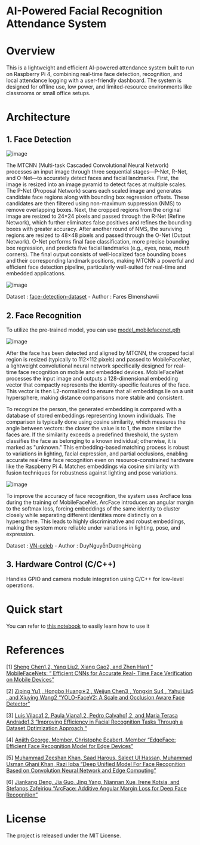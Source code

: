 # AI-Powered Facial Recognition Attendance System

# Overview
This is a lightweight and efficient AI-powered attendance system built to run on Raspberry Pi 4, combining real-time face detection, recognition, and local attendance logging with a user-friendly dashboard. The system is designed for offline use, low power, and limited-resource environments like classrooms or small office setups.

# Architecture
## 1. Face Detection

![image](https://github.com/user-attachments/assets/16b6fe2b-5b3c-4160-a135-c0583097e31b)

The MTCNN (Multi-task Cascaded Convolutional Neural Network) processes an input image through three sequential stages—P-Net, R-Net, and O-Net—to accurately detect faces and facial landmarks. First, the image is resized into an image pyramid to detect faces at multiple scales. The P-Net (Proposal Network) scans each scaled image and generates candidate face regions along with bounding box regression offsets. These candidates are then filtered using non-maximum suppression (NMS) to remove overlapping boxes. Next, the cropped regions from the original image are resized to 24×24 pixels and passed through the R-Net (Refine Network), which further eliminates false positives and refines the bounding boxes with greater accuracy. After another round of NMS, the surviving regions are resized to 48×48 pixels and passed through the O-Net (Output Network). O-Net performs final face classification, more precise bounding box regression, and predicts five facial landmarks (e.g., eyes, nose, mouth corners). The final output consists of well-localized face bounding boxes and their corresponding landmark positions, making MTCNN a powerful and efficient face detection pipeline, particularly well-suited for real-time and embedded applications.

![image](https://github.com/user-attachments/assets/db179110-054c-4a73-99e4-71229899ac82)

Dataset : [face-detection-dataset](https://www.kaggle.com/datasets/fareselmenshawii/face-detection-dataset) - Author : Fares Elmenshawii
## 2. Face Recognition
To utilize the pre-trained model, you can use [model_mobilefacenet.pth](https://github.com/luongdang1/Face-Recognition-Attendance-System/blob/main/model_mobilefacenet.pth)

![image](https://github.com/user-attachments/assets/e3b8ce42-8682-4d38-9456-01c46228275f)

After the face has been detected and aligned by MTCNN, the cropped facial region is resized (typically to 112×112 pixels) and passed to MobileFaceNet, a lightweight convolutional neural network specifically designed for real-time face recognition on mobile and embedded devices. MobileFaceNet processes the input image and outputs a 128-dimensional embedding vector that compactly represents the identity-specific features of the face. This vector is then L2-normalized to ensure that all embeddings lie on a unit hypersphere, making distance comparisons more stable and consistent.

To recognize the person, the generated embedding is compared with a database of stored embeddings representing known individuals. The comparison is typically done using cosine similarity, which measures the angle between vectors: the closer the value is to 1, the more similar the faces are. If the similarity exceeds a predefined threshold, the system classifies the face as belonging to a known individual; otherwise, it is marked as "unknown." This embedding-based matching process is robust to variations in lighting, facial expression, and partial occlusions, enabling accurate real-time face recognition even on resource-constrained hardware like the Raspberry Pi 4.
Matches embeddings via cosine similarity with fusion techniques for robustness against lighting and pose variations.

![image](https://github.com/user-attachments/assets/f0154b83-5b87-4b33-8644-30e93d7b2ffd)

To improve the accuracy of face recognition, the system uses ArcFace loss during the training of MobileFaceNet. ArcFace introduces an angular margin to the softmax loss, forcing embeddings of the same identity to cluster closely while separating different identities more distinctly on a hypersphere. This leads to highly discriminative and robust embeddings, making the system more reliable under variations in lighting, pose, and expression.

Dataset : [VN-celeb](https://www.kaggle.com/datasets/duypok/vn-celeb) - Author : DuyNguyễnDươngHoàng
## 3. Hardware Control (C/C++)
Handles GPIO and camera module integration using C/C++ for low-level operations.

# Quick start
You can refer to [this notebook](https://github.com/luongdang1/Face-Recognition-Attendance-System/blob/main/face_recognitionn.ipynb) to easily learn how to use it
# References 
[1] [Sheng Chen1,2, Yang Liu2, Xiang Gao2, and Zhen Han1 “ MobileFaceNets: “ Efficient 
CNNs for Accurate Real- Time Face Verification on Mobile Devices”](https://arxiv.org/pdf/1804.07573)

[2] [Ziping Yu1 , Hongbo Huang∗2 , Weijun Chen3 , Yongxin Su4 , Yahui Liu5 , and 
Xiuying Wang2 “YOLO-FaceV2: A Scale and Occlusion Aware Face Detector”](https://arxiv.org/pdf/2208.02019)

[3] [Luis Vilaca1,2, Paula Viana1,2, Pedro Calvaho1,2, and Maria Terasa Andrade1,3 
“Improving Efficiency in Facial Recognition Tasks Through a Dataset Optimization 
Approach “](https://ieeexplore.ieee.org/stamp/stamp.jsp?arnumber=10452341)

[4] [Anjith George, Member, Christophe Ecabert, Member “EdgeFace: Efficient Face 
Recognition Model for Edge Devices”](https://arxiv.org/pdf/2307.01838)

[5] [Muhammad Zeeshan Khan, Saad Harous, Saleet Ul Hassan, Muhammad Usman 
Ghani Khan, Razi Iqba “Deep Unified Model For Face Recognition Based on 
Convolution Neural Network and Edge Computing”](https://ieeexplore.ieee.org/stamp/stamp.jsp?arnumber=8721062)

[6] [Jiankang Deng, Jia Guo, Jing Yang, Niannan Xue, Irene Kotsia, and Stefanos 
Zafeiriou “ArcFace: Additive Angular Margin Loss for Deep Face Recognition”](https://arxiv.org/pdf/1801.07698)
# License
The project is released under the MIT License.

